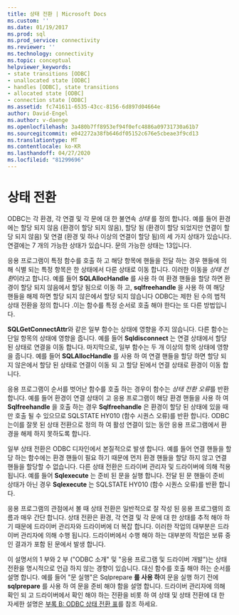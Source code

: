 ```yaml
---
title: 상태 전환 | Microsoft Docs
ms.custom: ''
ms.date: 01/19/2017
ms.prod: sql
ms.prod_service: connectivity
ms.reviewer: ''
ms.technology: connectivity
ms.topic: conceptual
helpviewer_keywords:
- state transitions [ODBC]
- unallocated state [ODBC]
- handles [ODBC], state transitions
- allocated state [ODBC]
- connection state [ODBC]
ms.assetid: fc741611-6535-43cc-8156-6d897d04664e
author: David-Engel
ms.author: v-daenge
ms.openlocfilehash: 3a480b7ff8953ef94f0efc4886a09731730a61b7
ms.sourcegitcommit: e042272a38fb646df05152c676e5cbeae3f9cd13
ms.translationtype: MT
ms.contentlocale: ko-KR
ms.lasthandoff: 04/27/2020
ms.locfileid: "81299696"
---
```

# <a name="state-transitions"></a>상태 전환
ODBC는 각 환경, 각 연결 및 각 문에 대 한 불연속 *상태* 를 정의 합니다. 예를 들어 환경에는 할당 되지 않음 (환경이 할당 되지 않음), 할당 됨 (환경이 할당 되었지만 연결이 할당 되지 않음) 및 연결 (환경 및 하나 이상의 연결이 할당 됨)의 세 가지 상태가 있습니다. 연결에는 7 개의 가능한 상태가 있습니다. 문의 가능한 상태는 13입니다.  
  
 응용 프로그램이 특정 함수를 호출 하 고 해당 항목에 핸들을 전달 하는 경우 핸들에 의해 식별 되는 특정 항목은 한 상태에서 다른 상태로 이동 합니다. 이러한 이동을 *상태 전환*이라고 합니다. 예를 들어 **SQLAllocHandle** 를 사용 하 여 환경 핸들을 할당 하면 환경이 할당 되지 않음에서 할당 됨으로 이동 하 고, **sqlfreehandle** 을 사용 하 여 해당 핸들을 해제 하면 할당 되지 않은에서 할당 되지 않습니다 ODBC는 제한 된 수의 법적 상태 전환을 정의 합니다 .이는 함수를 특정 순서로 호출 해야 한다는 또 다른 방법입니다.  
  
 **SQLGetConnectAttr**와 같은 일부 함수는 상태에 영향을 주지 않습니다. 다른 함수는 단일 항목의 상태에 영향을 줍니다. 예를 들어 **Sqldisconnect** 는 연결 상태에서 할당 된 상태로 연결을 이동 합니다. 마지막으로, 일부 함수는 두 개 이상의 항목 상태에 영향을 줍니다. 예를 들어 **SQLAllocHandle** 를 사용 하 여 연결 핸들을 할당 하면 할당 되지 않은에서 할당 된 상태로 연결이 이동 되 고 할당 된에서 연결 상태로 환경이 이동 합니다.  
  
 응용 프로그램이 순서를 벗어난 함수를 호출 하는 경우이 함수는 *상태 전환 오류*를 반환 합니다. 예를 들어 환경이 연결 상태이 고 응용 프로그램이 해당 환경 핸들을 사용 하 여 **Sqlfreehandle** 을 호출 하는 경우 **Sqlfreehandle** 은 환경이 할당 된 상태에 있을 때만 호출 될 수 있으므로 SQLSTATE HY010 (함수 시퀀스 오류)를 반환 합니다. ODBC는이를 잘못 된 상태 전환으로 정의 하 여 활성 연결이 있는 동안 응용 프로그램에서 환경을 해제 하지 못하도록 합니다.  
  
 일부 상태 전환은 ODBC 디자인에서 본질적으로 발생 합니다. 예를 들어 연결 핸들을 할당 하는 함수에는 환경 핸들이 필요 하기 때문에 먼저 환경 핸들을 할당 하지 않고 연결 핸들을 할당할 수 없습니다. 다른 상태 전환은 드라이버 관리자 및 드라이버에 의해 적용 됩니다. 예를 들어 **Sqlexecute** 는 준비 된 문을 실행 합니다. 전달 된 문 핸들이 준비 상태가 아닌 경우 **Sqlexecute** 는 SQLSTATE HY010 (함수 시퀀스 오류)를 반환 합니다.  
  
 응용 프로그램의 관점에서 볼 때 상태 전환은 일반적으로 잘 작성 된 응용 프로그램의 흐름과 매우 간단 합니다. 상태 전환은 환경, 각 연결 및 각 문에 대 한 상태를 추적 해야 하기 때문에 드라이버 관리자와 드라이버에 더 복잡 합니다. 이러한 작업의 대부분은 드라이버 관리자에 의해 수행 됩니다. 드라이버에서 수행 해야 하는 대부분의 작업은 보류 중인 결과가 포함 된 문에서 발생 합니다.  
  
 이 설명서의 1 부와 2 부 ("ODBC 소개" 및 "응용 프로그램 및 드라이버 개발")는 상태 전환을 명시적으로 언급 하지 않는 경향이 있습니다. 대신 함수를 호출 해야 하는 순서를 설명 합니다. 예를 들어 "문 실행"은 Sqlprepare **를 사용 하**여 문을 실행 하기 전에 **sqlprepare** 를 사용 하 여 문을 준비 해야 함을 설명 합니다. 드라이버 관리자에 의해 확인 되 고 드라이버에서 확인 해야 하는 전환을 비롯 하 여 상태 및 상태 전환에 대 한 자세한 설명은 [부록 B: ODBC 상태 전환 표](../../../odbc/reference/appendixes/appendix-b-odbc-state-transition-tables.md)를 참조 하세요.
